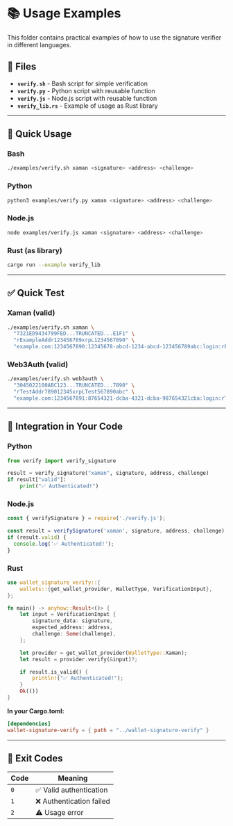 # 📚 Usage Examples

This folder contains practical examples of how to use the signature verifier in different languages.

## 📁 Files

- **`verify.sh`** - Bash script for simple verification
- **`verify.py`** - Python script with reusable function
- **`verify.js`** - Node.js script with reusable function
- **`verify_lib.rs`** - Example of usage as Rust library

---

## 🚀 Quick Usage

### Bash
```bash
./examples/verify.sh xaman <signature> <address> <challenge>
```

### Python
```bash
python3 examples/verify.py xaman <signature> <address> <challenge>
```

### Node.js
```bash
node examples/verify.js xaman <signature> <address> <challenge>
```

### Rust (as library)
```bash
cargo run --example verify_lib
```

---

## ✅ Quick Test

### Xaman (valid)
```bash
./examples/verify.sh xaman \
  "7321ED9434799FED...TRUNCATED...E1F1" \
  "rExampleAddr123456789xrpL1234567890" \
  "example.com:1234567890:12345678-abcd-1234-abcd-123456789abc:login:rExampleAddr123456789xrpL1234567890"
```

### Web3Auth (valid)
```bash
./examples/verify.sh web3auth \
  "3045022100ABC123...TRUNCATED...7890" \
  "rTestAddr789012345xrpLTest567890abc" \
  "example.com:1234567891:87654321-dcba-4321-dcba-987654321cba:login:rTestAddr789012345xrpLTest567890abc"
```

---

## 📖 Integration in Your Code

### Python
```python
from verify import verify_signature

result = verify_signature("xaman", signature, address, challenge)
if result["valid"]:
    print("✅ Authenticated!")
```

### Node.js
```javascript
const { verifySignature } = require('./verify.js');

const result = verifySignature('xaman', signature, address, challenge);
if (result.valid) {
  console.log('✅ Authenticated!');
}
```

### Rust
```rust
use wallet_signature_verify::{
    wallets::{get_wallet_provider, WalletType, VerificationInput},
};

fn main() -> anyhow::Result<()> {
    let input = VerificationInput {
        signature_data: signature,
        expected_address: address,
        challenge: Some(challenge),
    };

    let provider = get_wallet_provider(WalletType::Xaman);
    let result = provider.verify(&input)?;

    if result.is_valid() {
        println!("✅ Authenticated!");
    }
    Ok(())
}
```

**In your Cargo.toml:**
```toml
[dependencies]
wallet-signature-verify = { path = "../wallet-signature-verify" }
```

---

## 🔑 Exit Codes

| Code | Meaning |
|------|---------|
| `0` | ✅ Valid authentication |
| `1` | ❌ Authentication failed |
| `2` | ⚠️  Usage error |
